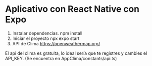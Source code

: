 # Aplicativo con React Native con Expo

1. Instalar dependencias.
   npm install
2. Iniciar el proyecto
   npx expo start
3. API de Clima
   https://openweathermap.org/

El api del clima es gratuita, lo ideal sería que te registres y cambies el API_KEY. (Se encuentra en AppClima/constants/api.ts)
